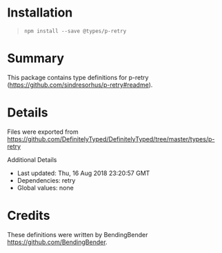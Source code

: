 # Installation
> `npm install --save @types/p-retry`

# Summary
This package contains type definitions for p-retry (https://github.com/sindresorhus/p-retry#readme).

# Details
Files were exported from https://github.com/DefinitelyTyped/DefinitelyTyped/tree/master/types/p-retry

Additional Details
 * Last updated: Thu, 16 Aug 2018 23:20:57 GMT
 * Dependencies: retry
 * Global values: none

# Credits
These definitions were written by BendingBender <https://github.com/BendingBender>.
